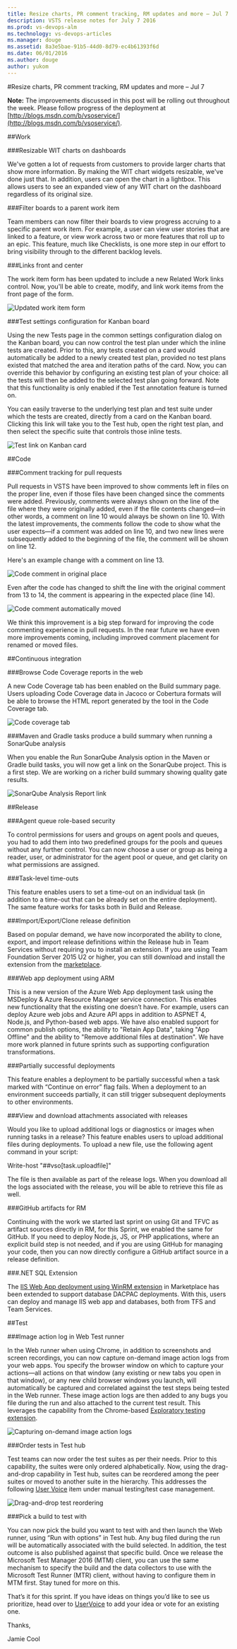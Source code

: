 ```yaml
---
title: Resize charts, PR comment tracking, RM updates and more – Jul 7
description: VSTS release notes for July 7 2016
ms.prod: vs-devops-alm
ms.technology: vs-devops-articles
ms.manager: douge
ms.assetid: 8a3e5bae-91b5-44d0-8d79-ec4b61393f6d
ms.date: 06/01/2016
ms.author: douge
author: yukom
---
```


#Resize charts, PR comment tracking, RM updates and more – Jul 7

**Note:** The improvements discussed in this post will be rolling out throughout the week. Please follow progress of the deployment at [http://blogs.msdn.com/b/vsoservice/](http://blogs.msdn.com/b/vsoservice/).

##Work

###Resizable WIT charts on dashboards

We've gotten a lot of requests from customers to provide larger charts that show more information. By making the WIT chart widgets resizable, we've done just that. In addition, users can open the chart in a lightbox. This allows users to see an expanded view of any WIT chart on the dashboard regardless of its original size.

###Filter boards to a parent work item

Team members can now filter their boards to view progress accruing to a specific parent work item. For example, a user can view user stories that are linked to a feature, or view work across two or more features that roll up to an epic. This feature, much like Checklists, is one more step in our effort to bring visibility through to the different backlog levels.

###Links front and center

The work item form has been updated to include a new Related Work links control. Now, you'll be able to create, modify, and link work items from the front page of the form.

![Updated work item form](_img/7_07_01.png)

###Test settings configuration for Kanban board

Using the new Tests page in the common settings configuration dialog on the Kanban board, you can now control the test plan under which the inline tests are created. Prior to this, any tests created on a card would automatically be added to a newly created test plan, provided no test plans existed that matched the area and iteration paths of the card. Now, you can override this behavior by configuring an existing test plan of your choice: all the tests will then be added to the selected test plan going forward. Note that this functionality is only enabled if the Test annotation feature is turned on.

You can easily traverse to the underlying test plan and test suite under which the tests are created, directly from a card on the Kanban board. Clicking this link will take you to the Test hub, open the right test plan, and then select the specific suite that controls those inline tests.

![Test link on Kanban card](_img/7_07_02.png)

##Code

###Comment tracking for pull requests

Pull requests in VSTS have been improved to show comments left in files on the proper line, even if those files have been changed since the comments were added. Previously, comments were always shown on the line of the file where they were originally added, even if the file contents changed—in other words, a comment on line 10 would always be shown on line 10. With the latest improvements, the comments follow the code to show what the user expects—if a comment was added on line 10, and two new lines were subsequently added to the beginning of the file, the comment will be shown on line 12.

Here's an example change with a comment on line 13.

![Code comment in original place](_img/7_07_03.png)

Even after the code has changed to shift the line with the original comment from 13 to 14, the comment is appearing in the expected place (line 14).

![Code comment automatically moved](_img/7_07_04.png)

We think this improvement is a big step forward for improving the code commenting experience in pull requests. In the near future we have even more improvements coming, including improved comment placement for renamed or moved files.

##Continuous integration

###Browse Code Coverage reports in the web

A new Code Coverage tab has been enabled on the Build summary page. Users uploading Code Coverage data in Jacoco or Cobertura formats will be able to browse the HTML report generated by the tool in the Code Coverage tab.

![Code coverage tab](_img/7_07_05.png)

###Maven and Gradle tasks produce a build summary when running a SonarQube analysis

When you enable the Run SonarQube Analysis option in the Maven or Gradle build tasks, you will now get a link on the SonarQube project. This is a first step. We are working on a richer build summary showing quality gate results.

![SonarQube Analysis Report link](_img/7_07_06.png)

##Release

###Agent queue role-based security

To control permissions for users and groups on agent pools and queues, you had to add them into two predefined groups for the pools and queues without any further control. You can now choose a user or group as being a reader, user, or administrator for the agent pool or queue, and get clarity on what permissions are assigned.

###Task-level time-outs

This feature enables users to set a time-out on an individual task (in addition to a time-out that can be already set on the entire deployment). The same feature works for tasks both in Build and Release.

###Import/Export/Clone release definition

Based on popular demand, we have now incorporated the ability to clone, export, and import release definitions within the Release hub in Team Services without requiring you to install an extension. If you are using Team Foundation Server 2015 U2 or higher, you can still download and install the extension from the [marketplace](https://marketplace.visualstudio.com/items?itemName=ms-devlabs.rm-import-export).

###Web app deployment using ARM

This is a new version of the Azure Web App deployment task using the MSDeploy & Azure Resource Manager service connection. This enables new functionality that the existing one doesn’t have. For example, users can deploy Azure web jobs and Azure API apps in addition to ASPNET 4, Node.js, and Python-based web apps. We have also enabled support for common publish options, the ability to "Retain App Data", taking "App Offline" and the ability to "Remove additional files at destination". We have more work planned in future sprints such as supporting configuration transformations.

###Partially successful deployments

This feature enables a deployment to be partially successful when a task marked with “Continue on error” flag fails. When a deployment to an environment succeeds partially, it can still trigger subsequent deployments to other environments.

###View and download attachments associated with releases

Would you like to upload additional logs or diagnostics or images when running tasks in a release? This feature enables users to upload additional files during deployments. To upload a new file, use the following agent command in your script:

Write-host "##vso[task.uploadfile]<filename>"

The file is then available as part of the release logs. When you download all the logs associated with the release, you will be able to retrieve this file as well.

###GitHub artifacts for RM

Continuing with the work we started last sprint on using Git and TFVC as artifact sources directly in RM, for this Sprint, we enabled the same for GitHub. If you need to deploy Node.js, JS, or PHP applications, where an explicit build step is not needed, and if you are using GitHub for managing your code, then you can now directly configure a GitHub artifact source in a release definition.

###.NET SQL Extension

The [IIS Web App deployment using WinRM extension](https://marketplace.visualstudio.com/items?itemName=ms-vscs-rm.iiswebapp) in Marketplace has been extended to support database DACPAC deployments. With this, users can deploy and manage IIS web app and databases, both from TFS and Team Services.

##Test

###Image action log in Web Test runner

In the Web runner when using Chrome, in addition to screenshots and screen recordings, you can now capture on-demand image action logs from your web apps. You specify the browser window on which to capture your actions—all actions on that window (any existing or new tabs you open in that window), or any new child browser windows you launch, will automatically be captured and correlated against the test steps being tested in the Web runner. These image action logs are then added to any bugs you file during the run and also attached to the current test result. This leverages the capability from the Chrome-based [Exploratory testing extension](https://marketplace.visualstudio.com/items?itemName=ms.vss-exploratorytesting-web).

![Capturing on-demand image action logs](_img/7_07_07.png)

###Order tests in Test hub

Test teams can now order the test suites as per their needs. Prior to this capability, the suites were only ordered alphabetically. Now, using the drag-and-drop capability in Test hub, suites can be reordered among the peer suites or moved to another suite in the hierarchy. This addresses the following [User Voice](https://visualstudio.uservoice.com/forums/330519-vso/suggestions/2726830-add-ability-to-order-test-suites) item under manual testing/test case management.

![Drag-and-drop test reordering](_img/7_07_08.png)

###Pick a build to test with

You can now pick the build you want to test with and then launch the Web runner, using “Run with options” in Test hub. Any bug filed during the run will be automatically associated with the build selected. In addition, the test outcome is also published against that specific build. Once we release the Microsoft Test Manager 2016 (MTM) client, you can use the same mechanism to specify the build and the data collectors to use with the Microsoft Test Runner (MTR) client, without having to configure them in MTM first. Stay tuned for more on this.

That’s it for this sprint. If you have ideas on things you’d like to see us prioritize, head over to [UserVoice](https://visualstudio.uservoice.com/forums/330519-vso) to add your idea or vote for an existing one.

Thanks,

Jamie Cool
